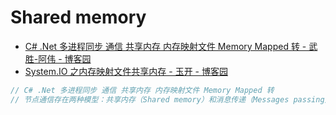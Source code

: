 # Shared memory

- [C# .Net 多进程同步 通信 共享内存 内存映射文件 Memory Mapped 转 - 武胜-阿伟 - 博客园](https://www.cnblogs.com/zeroone/archive/2012/04/18/2454776.html)
- [System.IO 之内存映射文件共享内存 - 玉开 - 博客园](https://www.cnblogs.com/yukaizhao/archive/2011/08/01/system-io-memorymappedfile.html)

```c#
// C# .Net 多进程同步 通信 共享内存 内存映射文件 Memory Mapped 转
// 节点通信存在两种模型：共享内存（Shared memory）和消息传递（Messages passing）。


```
